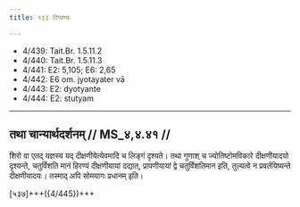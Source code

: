 ```yaml
---
title: १३३ टिप्पण्यः

---
```

- 4/439: Tait.Br. 1.5.11.2
- 4/440: Tait.Br. 1.5.11.3
- 4/441: E2: 5,105; E6: 2,65
- 4/442: E6 om. jyotayater vā
- 4/443: E2: dyotyante
- 4/444: E2: stutyam

____________________________________________


## तथा चान्यार्थदर्शनम् // MS_४,४.४१ //

शिरो वा एतद् यज्ञस्य यद् दीक्षणीयेत्येवमादि च लिङ्गं दृश्यते। तथा गुणाश् च ज्योतिष्टोमविकारे दीक्षणीयादयो दृश्यन्ते, चतुर्विंशति मानं हिरण्यं दीक्षणीयायां दद्यात्, प्रापणीयायां द्वे चतुर्विंशतिमान इति, तुल्यत्वे न प्रवर्तयिष्यन्ते दीक्षणीयादयः। तस्माद् अपि सोमयागः प्रधानम् इति।



[५३७]+++({4/445})+++